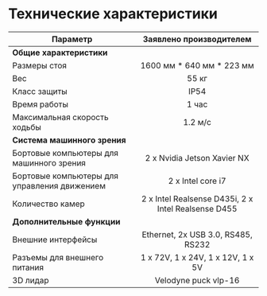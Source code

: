 # Технические характеристики

|Параметр|Заявлено производителем|
|--|:--:|
|**Общие характеристики**||
|Размеры стоя|1600 мм * 640 мм * 223 мм|
|Вес| 55 кг|
|Класс защиты|IP54|
|Время работы|1 час|
|Максимальная скорость ходьбы|1.2 м/с|
|**Система машинного зрения**||
|Бортовые компьютеры для машинного зрения|2 x Nvidia Jetson Xavier NX|
|Бортовые компьютеры для управления движением|2 x Intel core i7|
|Количество камер|2 x Intel Realsense D435i, 2 x Intel Realsense D455|
|**Дополнительные функции**||
|Внешние интерфейсы|Ethernet, 2x USB 3.0, RS485, RS232|
|Разъемы для внешнего питания| 1 x 72V, 1 x 24V, 1 x 12V, 1 x 5V |
|3D лидар|Velodyne puck vlp-16|
